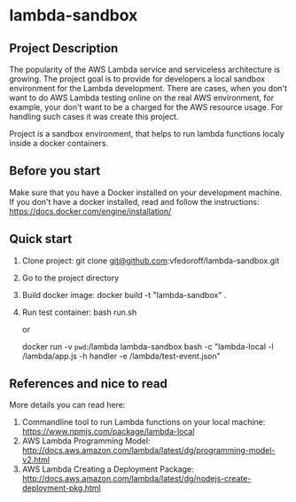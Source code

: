 # lambda-sandbox


## Project Description

The popularity of the AWS Lambda service and serviceless architecture is growing.
The project goal is to provide for developers a local sandbox environment for the
Lambda development. There are cases, when you don't want to do AWS Lambda testing
online on the real AWS environment, for example, your don't want to be a charged
for the AWS resource usage. For handling such cases it was create this project.

Project is a sandbox environment, that helps to run lambda functions localy inside
a docker containers.

## Before you start

Make sure that you have a Docker installed on your development machine.
If you don't have a docker installed, read and follow the instructions:
https://docs.docker.com/engine/installation/

## Quick start

1. Clone project: git clone git@github.com:vfedoroff/lambda-sandbox.git
2. Go to the project directory
3. Build docker image: docker build -t "lambda-sandbox" .
4. Run test container:
   bash run.sh

   or

   docker run -v  `pwd`:/lambda lambda-sandbox bash -c "lambda-local -l /lambda/app.js -h handler -e /lambda/test-event.json"


## References and nice to read

More details you can read here:

1. Commandline tool to run Lambda functions on your local machine: https://www.npmjs.com/package/lambda-local
2. AWS Lambda Programming Model: http://docs.aws.amazon.com/lambda/latest/dg/programming-model-v2.html
3. AWS Lambda Creating a Deployment Package: http://docs.aws.amazon.com/lambda/latest/dg/nodejs-create-deployment-pkg.html
